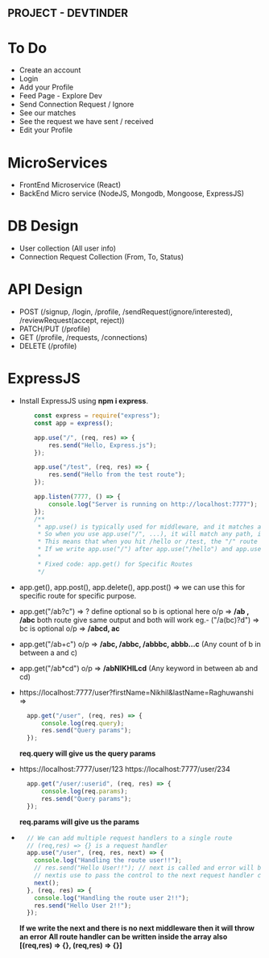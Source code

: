 ## PROJECT - DEVTINDER ##

# To Do

- Create an account 
- Login 
- Add your Profile
- Feed Page - Explore Dev
- Send Connection Request / Ignore
- See our matches
- See the request we have sent / received
- Edit your Profile

# MicroServices
- FrontEnd Microservice (React)
- BackEnd  Micro service (NodeJS, Mongodb, Mongoose, ExpressJS)

# DB Design
- User collection (All user info)
- Connection Request Collection (From, To, Status)

# API Design
- POST (/signup, /login, /profile, /sendRequest(ignore/interested), /reviewRequest(accept, reject))
- PATCH/PUT (/profile)
- GET (/profile, /requests, /connections)
- DELETE (/profile)

# ExpressJS
- Install ExpressJS using **npm i express**.
    ```javascript
        const express = require("express");
        const app = express();

        app.use("/", (req, res) => {
            res.send("Hello, Express.js");
        });

        app.use("/test", (req, res) => {
            res.send("Hello from the test route");
        });

        app.listen(7777, () => {
            console.log("Server is running on http://localhost:7777");
        });
        /**
         * app.use() is typically used for middleware, and it matches any route that starts with the specified path. 
         * So when you use app.use("/", ...), it will match any path, including "/hello" and "/test", because both these routes start with /.
         * This means that when you hit /hello or /test, the "/" route will be triggered because "/" matches all paths.
         * If we write app.use("/") after app.use("/hello") and app.use("/test"), then all routes will worked as expected. Sequence of routes is important.
         * 
         * Fixed code: app.get() for Specific Routes
         */
    ```
- app.get(), app.post(), app.delete(), app.post() => we can use this for specific route for specific purpose.

- app.get("/ab?c") => ? define optional so b is optional here
    o/p => **/ab , /abc** both route give same output and both will work
    eg.- ("/a(bc)?d") => bc is optional 
        o/p => **/abcd, ac**

- app.get("/ab+c") o/p => **/abc, /abbc, /abbbc, abbb...c** (Any count of b in between a and c)

- app.get("/ab*cd") o/p => **/abNIKHILcd** (Any keyword in between ab and cd)

- https://localhost:7777/user?firstName=Nikhil&lastName=Raghuwanshi => 
  ```javascript
    app.get("/user", (req, res) => {
        console.log(req.query);
        res.send("Query params");
    });
  ```
    **req.query will give us the query params**

- https://localhost:7777/user/123 https://localhost:7777/user/234
  ```javascript
    app.get("/user/:userid", (req, res) => {
        console.log(req.params);
        res.send("Query params");
    });
  ```
    **req.params will give us the params**

- ```javascript
    // We can add multiple request handlers to a single route
    // (req,res) => {} is a request handler 
    app.use("/user", (req, res, next) => {
      console.log("Handling the route user!!");
      // res.send("Hello User!!"); // next is called and error will be thrown
      // nextis use to pass the control to the next request handler called as middleware
      next();
    }, (req, res) => {
      console.log("Handling the route user 2!!");
      res.send("Hello User 2!!");
    });
  ```
    **If we write the next and there is no next middleware then it will throw an error**
    **All route handler can be written inside the array also [(req,res) => {}, (req,res) => {}]**
